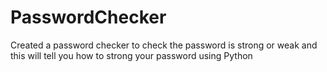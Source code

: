 # PasswordChecker
Created a password checker to check the password is strong or weak and this will tell you how to strong your password using Python
